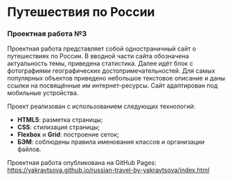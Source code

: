 # Путешествия по России
### Проектная работа №3
Проектная работа представляет собой одностраничный сайт о путешествиях по России. В вводной части сайта обозначена актуальность темы, приведена статистика. Далее идёт блок с фотографиями географических достопримечательностей. Для самых популярных объектов приведено небольшое текстовое описание и даны ссылки на посвящённые им интернет-ресурсы. Сайт адаптирован под мобильные устройства.

Проект реализован с использованием следующих технологий:
 * **HTML5**: разметка страницы;
 * **CSS**: стилизация страницы;
 * **Flexbox** и **Grid**: построение сеток;
 * **БЭМ**: соблюдены правила именования классов и организации файлов.  

Проектная работа опубликована на GitHub Pages: https://yakravtsova.github.io/russian-travel-by-yakravtsova/index.html
